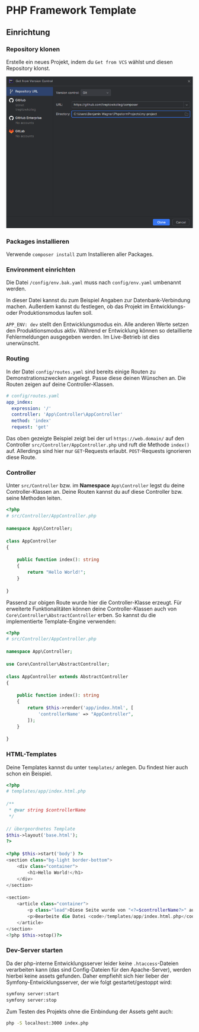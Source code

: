# PHP Framework Template

## Einrichtung

### Repository klonen

Erstelle ein neues Projekt, indem du ``Get from VCS`` wählst
und diesen Repository klonst.

![Neues Projekt klonen](docs/img.png)

### Packages installieren

Verwende ``composer install`` zum Installieren aller Packages.

### Environment einrichten

Die Datei ``/config/env.bak.yaml`` muss nach ``config/env.yaml``
umbenannt werden.

In dieser Datei kannst du zum Beispiel Angaben zur Datenbank-Verbindung
machen. Außerdem kannst du festlegen, ob das Projekt im Entwicklungs- oder
Produktionsmodus laufen soll.

``APP_ENV: dev`` stellt den Entwicklungsmodus ein. Alle anderen Werte setzen
den Produktionsmodus aktiv. Während er Entwicklung können so detaillierte
Fehlermeldungen ausgegeben werden. Im Live-Betrieb ist dies unerwünscht.

### Routing

In der Datei ``config/routes.yaml`` sind bereits einige Routen zu
Demonstrationszwecken angelegt. Passe diese deinen Wünschen an. Die
Routen zeigen auf deine Controller-Klassen.

````yaml
# config/routes.yaml
app_index:
  expression: '/'
  controller: 'App\Controller\AppController'
  method: 'index'
  request: 'get'
````

Das oben gezeigte Beispiel zeigt bei der url ``https://web.domain/`` auf
den Controller ``src/Controller/AppController.php`` und ruft die Methode
``index()`` auf. Allerdings sind hier nur ``GET``-Requests erlaubt. ``POST``-Requests
ignorieren diese Route.

### Controller

Unter ``src/Controller`` bzw. im **Namespace** ``App\Controller`` legst
du deine Controller-Klassen an. Deine Routen kannst du auf diese
Controller bzw. seine Methoden leiten.

````php
<?php
# src/Controller/AppController.php

namespace App\Controller;

class AppController
{

    public function index(): string
    {
        return "Hello World!";
    }

}
````

Passend zur obigen Route wurde hier die Controller-Klasse erzeugt. Für
erweiterte Funktionalitäten können deine Controller-Klassen auch von
``Core\Controller\AbstractController`` erben. So kannst du die implementierte
Template-Engine verwenden:

````php
<?php
# src/Controller/AppController.php

namespace App\Controller;

use Core\Controller\AbstractController;

class AppController extends AbstractController
{

    public function index(): string
    {
        return $this->render('app/index.html', [
            'controllerName' => "AppController",
        ]);
    }

}
````

### HTML-Templates

Deine Templates kannst du unter ``templates/`` anlegen. Du findest hier
auch schon ein Beispiel.

````php
<?php
# templates/app/index.html.php

/**
 * @var string $controllerName
 */
 
// übergeordnetes Template
$this->layout('base.html');
?>

<?php $this->start('body') ?>
<section class="bg-light border-bottom">
    <div class="container">
        <h1>Hello World!</h1>
    </div>
</section>

<section>
    <article class="container">
        <p class="lead">Diese Seite wurde von "<?=$controllerName?>" aufgerufen.</p>
        <p>Bearbeite die Datei <code>/templates/app/index.html.php</code>, um den Inhalt anzupassen.</p>
    </article>
</section>
<?php $this->stop()?>
````

### Dev-Server starten

Da der php-interne Entwicklungsserver leider keine ``.htaccess``-Dateien
verarbeiten kann (das sind Config-Dateien für den Apache-Server), werden
hierbei keine assets gefunden. Daher empfiehlt sich hier lieber der
Symfony-Entwicklungsserver, der wie folgt gestartet/gestoppt wird:

````bash
symfony server:start
symfony server:stop
````

Zum Testen des Projekts ohne die Einbindung der Assets geht auch:

````bash
php -S localhost:3000 index.php
````